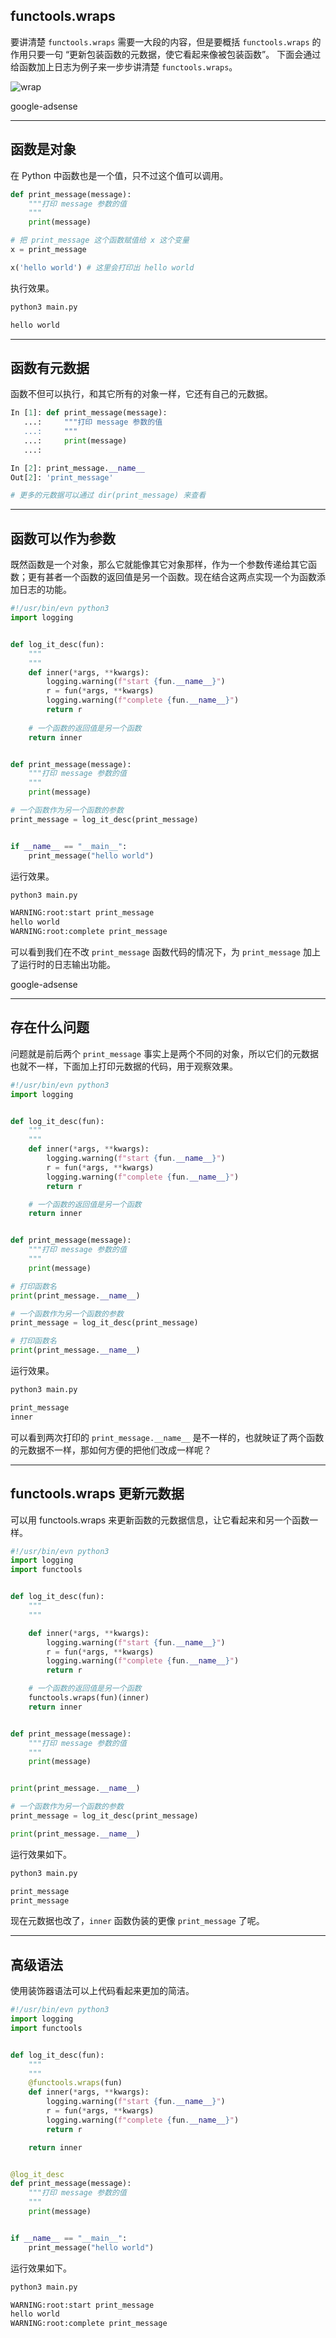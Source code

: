 ## functools.wraps
要讲清楚 `functools.wraps` 需要一大段的内容，但是要概括 `functools.wraps` 的作用只要一句 “更新包装函数的元数据，使它看起来像被包装函数”。 下面会通过给函数加上日志为例子来一步步讲清楚 `functools.wraps`。

![wrap](static/2020-16/wrap.png)

google-adsense

---

## 函数是对象
在 Python 中函数也是一个值，只不过这个值可以调用。
```python
def print_message(message):
    """打印 message 参数的值
    """
    print(message)

# 把 print_message 这个函数赋值给 x 这个变量
x = print_message

x('hello world') # 这里会打印出 hello world
```
执行效果。
```bash
python3 main.py

hello world
```

---

## 函数有元数据
函数不但可以执行，和其它所有的对象一样，它还有自己的元数据。
```python
In [1]: def print_message(message): 
   ...:     """打印 message 参数的值 
   ...:     """ 
   ...:     print(message) 
   ...:                                                                                                                        

In [2]: print_message.__name__                                                                                                 
Out[2]: 'print_message'

# 更多的元数据可以通过 dir(print_message) 来查看
```

---

## 函数可以作为参数
既然函数是一个对象，那么它就能像其它对象那样，作为一个参数传递给其它函数；更有甚者一个函数的返回值是另一个函数。现在结合这两点实现一个为函数添加日志的功能。
```python
#!/usr/bin/evn python3
import logging


def log_it_desc(fun):
    """
    """
    def inner(*args, **kwargs):
        logging.warning(f"start {fun.__name__}")
        r = fun(*args, **kwargs)
        logging.warning(f"complete {fun.__name__}")
        return r
    
    # 一个函数的返回值是另一个函数
    return inner


def print_message(message):
    """打印 message 参数的值
    """
    print(message)

# 一个函数作为另一个函数的参数
print_message = log_it_desc(print_message)


if __name__ == "__main__":
    print_message("hello world")

```
运行效果。
```bash
python3 main.py 

WARNING:root:start print_message
hello world
WARNING:root:complete print_message
```
可以看到我们在不改 `print_message` 函数代码的情况下，为 `print_message` 加上了运行时的日志输出功能。

google-adsense

---


## 存在什么问题
问题就是前后两个 `print_message` 事实上是两个不同的对象，所以它们的元数据也就不一样，下面加上打印元数据的代码，用于观察效果。
```python
#!/usr/bin/evn python3
import logging


def log_it_desc(fun):
    """
    """
    def inner(*args, **kwargs):
        logging.warning(f"start {fun.__name__}")
        r = fun(*args, **kwargs)
        logging.warning(f"complete {fun.__name__}")
        return r

    # 一个函数的返回值是另一个函数
    return inner


def print_message(message):
    """打印 message 参数的值
    """
    print(message)

# 打印函数名
print(print_message.__name__)

# 一个函数作为另一个函数的参数
print_message = log_it_desc(print_message)

# 打印函数名
print(print_message.__name__)
```
运行效果。
```bash
python3 main.py 

print_message
inner
```
可以看到两次打印的 `print_message.__name__` 是不一样的，也就映证了两个函数的元数据不一样，那如何方便的把他们改成一样呢？

---

## functools.wraps 更新元数据
可以用 functools.wraps 来更新函数的元数据信息，让它看起来和另一个函数一样。
```python
#!/usr/bin/evn python3
import logging
import functools


def log_it_desc(fun):
    """
    """

    def inner(*args, **kwargs):
        logging.warning(f"start {fun.__name__}")
        r = fun(*args, **kwargs)
        logging.warning(f"complete {fun.__name__}")
        return r

    # 一个函数的返回值是另一个函数
    functools.wraps(fun)(inner)
    return inner


def print_message(message):
    """打印 message 参数的值
    """
    print(message)


print(print_message.__name__)

# 一个函数作为另一个函数的参数
print_message = log_it_desc(print_message)

print(print_message.__name__)
```
运行效果如下。
```python
python3 main.py 

print_message
print_message
```
现在元数据也改了，`inner` 函数伪装的更像 `print_message` 了呢。

---

## 高级语法
使用装饰器语法可以上代码看起来更加的简洁。
```python
#!/usr/bin/evn python3
import logging
import functools


def log_it_desc(fun):
    """
    """
    @functools.wraps(fun)
    def inner(*args, **kwargs):
        logging.warning(f"start {fun.__name__}")
        r = fun(*args, **kwargs)
        logging.warning(f"complete {fun.__name__}")
        return r

    return inner


@log_it_desc
def print_message(message):
    """打印 message 参数的值
    """
    print(message)


if __name__ == "__main__":
    print_message("hello world")
```
运行效果如下。
```bash
python3 main.py 

WARNING:root:start print_message
hello world
WARNING:root:complete print_message
```



